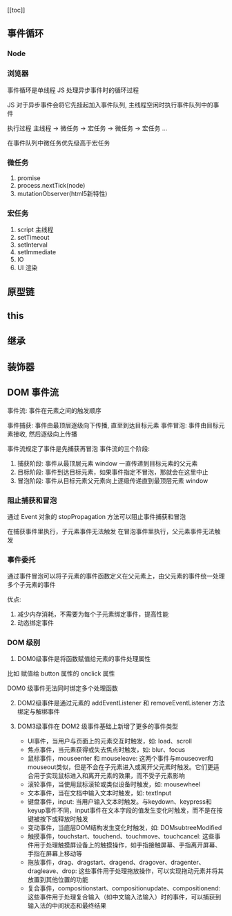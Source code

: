 [[toc]]

## 事件循环

### Node

### 浏览器

事件循环是单线程 JS 处理异步事件时的循环过程

JS 对于异步事件会将它先挂起加入事件队列, 主线程空闲时执行事件队列中的事件

执行过程 主线程 -> 微任务 -> 宏任务 -> 微任务 -> 宏任务 ...

在事件队列中微任务优先级高于宏任务

### 微任务

1. promise
2. process.nextTick(node)
3. mutationObserver(html5新特性)

### 宏任务

1. script 主线程
2. setTimeout
3. setInterval
4. setImmediate
5. IO
6. UI 渲染

## 原型链

## this

## 继承

## 装饰器

## DOM 事件流

事件流: 事件在元素之间的触发顺序

事件捕获: 事件由最顶层逐级向下传播, 直至到达目标元素
事件冒泡: 事件由目标元素接收, 然后逐级向上传播

事件流规定了事件是先捕获再冒泡
事件流的三个阶段:

1. 捕获阶段: 事件从最顶层元素 window 一直传递到目标元素的父元素
2. 目标阶段: 事件到达目标元素，如果事件指定不冒泡，那就会在这里中止
3. 冒泡阶段: 事件从目标元素父元素向上逐级传递直到最顶层元素 window

### 阻止捕获和冒泡

通过 Event 对象的 stopPropagation 方法可以阻止事件捕获和冒泡

在捕获事件里执行，子元素事件无法触发
在冒泡事件里执行，父元素事件无法触发

### 事件委托

通过事件冒泡可以将子元素的事件函数定义在父元素上，由父元素的事件统一处理多个子元素的事件

优点:

1. 减少内存消耗，不需要为每个子元素绑定事件，提高性能
2. 动态绑定事件

### DOM 级别

1. DOM0级事件是将函数赋值给元素的事件处理属性

比如 赋值给 button 属性的 onclick 属性

DOM0 级事件无法同时绑定多个处理函数

2.  DOM2级事件是通过元素的 addEventListener 和 removeEventListener 方法绑定与解绑事件

3.  DOM3级事件在 DOM2 级事件基础上新增了更多的事件类型

    - UI事件，当用户与页面上的元素交互时触发，如: load、scroll
    - 焦点事件，当元素获得或失去焦点时触发，如: blur、focus
    - 鼠标事件，mouseenter 和 mouseleave: 这两个事件与mouseover和mouseout类似，但是不会在子元素进入或离开父元素时触发。它们更适合用于实现鼠标进入和离开元素的效果，而不受子元素影响
    - 滚轮事件，当使用鼠标滚轮或类似设备时触发，如: mousewheel
    - 文本事件，当在文档中输入文本时触发，如: textInput
    - 键盘事件，input: 当用户输入文本时触发。与keydown、keypress和keyup事件不同，input事件在文本字段的值发生变化时触发，而不是在按键被按下或释放时触发
    - 变动事件，当底层DOM结构发生变化时触发，如: DOMsubtreeModified
    - 触摸事件，touchstart、touchend、touchmove、touchcancel: 这些事件用于处理触摸屏设备上的触摸操作，如手指接触屏幕、手指离开屏幕、手指在屏幕上移动等
    - 拖放事件，drag、dragstart、dragend、dragover、dragenter、dragleave、drop: 这些事件用于处理拖放操作，可以实现拖动元素并将其放置到其他位置的功能
    - 复合事件，compositionstart、compositionupdate、compositionend: 这些事件用于处理复合输入（如中文输入法输入）时的事件，可以捕获到输入法的中间状态和最终结果

